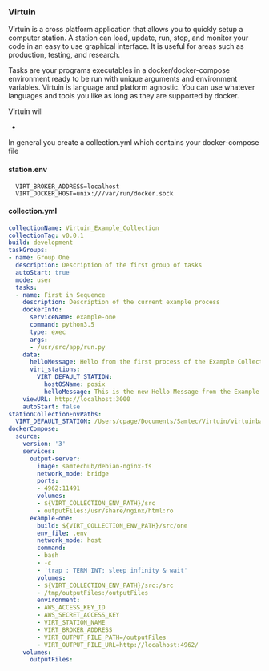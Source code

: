 ### Virtuin


Virtuin is a cross platform application that allows you to quickly setup a computer station.
A station can load, update, run, stop, and monitor your code in an easy
to use graphical interface. It is useful for areas such as
production, testing, and research.

Tasks are your programs executables in a docker/docker-compose environment
ready to be run with unique arguments and environment variables. Virtuin
is language and platform agnostic. You can use whatever languages and tools you like
as long as they are supported by docker.

Virtuin will

-

In general you create a collection.yml which contains your docker-compose file

#### station.env
```env
  VIRT_BROKER_ADDRESS=localhost
  VIRT_DOCKER_HOST=unix:///var/run/docker.sock
```

#### collection.yml
```yaml
collectionName: Virtuin_Example_Collection
collectionTag: v0.0.1
build: development
taskGroups:
- name: Group One
  description: Description of the first group of tasks
  autoStart: true
  mode: user
  tasks:
  - name: First in Sequence
    description: Description of the current example process
    dockerInfo:
      serviceName: example-one
      command: python3.5
      type: exec
      args:
      - /usr/src/app/run.py
    data:
      helloMessage: Hello from the first process of the Example Collection
      virt_stations:
        VIRT_DEFAULT_STATION:
          hostOSName: posix
          helloMessage: This is the new Hello Message from the Example Collection
    viewURL: http://localhost:3000
    autoStart: false
stationCollectionEnvPaths:
  VIRT_DEFAULT_STATION: /Users/cpage/Documents/Samtec/Virtuin/virtuinbasicexample
dockerCompose:
  source:
    version: '3'
    services:
      output-server:
        image: samtechub/debian-nginx-fs
        network_mode: bridge
        ports:
        - 4962:11491
        volumes:
        - ${VIRT_COLLECTION_ENV_PATH}/src
        - outputFiles:/usr/share/nginx/html:ro
      example-one:
        build: ${VIRT_COLLECTION_ENV_PATH}/src/one
        env_file: .env
        network_mode: host
        command:
        - bash
        - -c
        - 'trap : TERM INT; sleep infinity & wait'
        volumes:
        - ${VIRT_COLLECTION_ENV_PATH}/src:/src
        - /tmp/outputFiles:/outputFiles
        environment:
        - AWS_ACCESS_KEY_ID
        - AWS_SECRET_ACCESS_KEY
        - VIRT_STATION_NAME
        - VIRT_BROKER_ADDRESS
        - VIRT_OUTPUT_FILE_PATH=/outputFiles
        - VIRT_OUTPUT_FILE_URL=http://localhost:4962/
    volumes:
      outputFiles:

```
